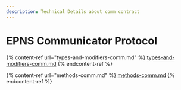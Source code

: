 ```yaml
---
description: Technical Details about comm contract
---
```


# EPNS Communicator Protocol

{% content-ref url="types-and-modifiers-comm.md" %}
[types-and-modifiers-comm.md](types-and-modifiers-comm.md)
{% endcontent-ref %}

{% content-ref url="methods-comm.md" %}
[methods-comm.md](methods-comm.md)
{% endcontent-ref %}

